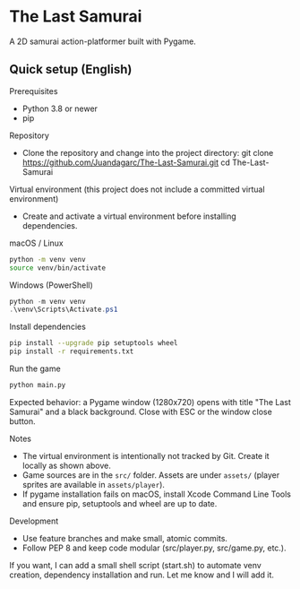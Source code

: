 # The Last Samurai
A 2D samurai action-platformer built with Pygame.

## Quick setup (English)

Prerequisites
- Python 3.8 or newer
- pip

Repository
- Clone the repository and change into the project directory:
  git clone https://github.com/Juandagarc/The-Last-Samurai.git
  cd The-Last-Samurai

Virtual environment (this project does not include a committed virtual environment)
- Create and activate a virtual environment before installing dependencies.

macOS / Linux
```bash
python -m venv venv
source venv/bin/activate
```

Windows (PowerShell)
```powershell
python -m venv venv
.\venv\Scripts\Activate.ps1
```

Install dependencies
```bash
pip install --upgrade pip setuptools wheel
pip install -r requirements.txt
```

Run the game
```bash
python main.py
```
Expected behavior: a Pygame window (1280x720) opens with title "The Last Samurai" and a black background. Close with ESC or the window close button.

Notes
- The virtual environment is intentionally not tracked by Git. Create it locally as shown above.
- Game sources are in the `src/` folder. Assets are under `assets/` (player sprites are available in `assets/player`).
- If pygame installation fails on macOS, install Xcode Command Line Tools and ensure pip, setuptools and wheel are up to date.

Development
- Use feature branches and make small, atomic commits.
- Follow PEP 8 and keep code modular (src/player.py, src/game.py, etc.).

If you want, I can add a small shell script (start.sh) to automate venv creation, dependency installation and run. Let me know and I will add it.
